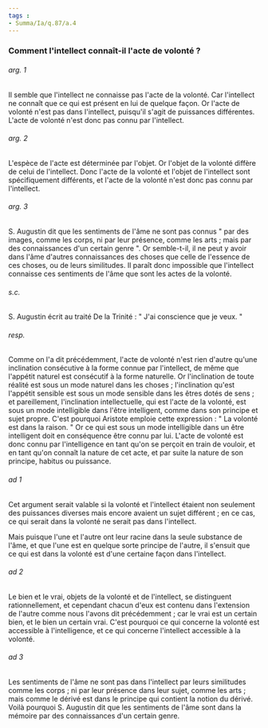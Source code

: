 ```yaml
---
tags : 
- Summa/Ia/q.87/a.4
---
```


### Comment l'intellect connaît-il l'acte de volonté ?



###### arg. 1
Il semble que l'intellect ne connaisse pas l'acte de la volonté. Car l'intellect ne connaît que ce qui est présent en lui de quelque façon. Or l'acte de volonté n'est pas dans l'intellect, puisqu'il s'agit de puissances différentes. L'acte de volonté n'est donc pas connu par l'intellect. 

###### arg. 2
L'espèce de l'acte est déterminée par l'objet. Or l'objet de la volonté diffère de celui de l'intellect. Donc l'acte de la volonté et l'objet de l'intellect sont spécifiquement différents, et l'acte de la volonté n'est donc pas connu par l'intellect. 

###### arg. 3
S. Augustin dit que les sentiments de l'âme ne sont pas connus " par des images, comme les corps, ni par leur présence, comme les arts ; mais par des connaissances d'un certain genre ". Or semble-t-il, il ne peut y avoir dans l'âme d'autres connaissances des choses que celle de l'essence de ces choses, ou de leurs similitudes. Il paraît donc impossible que l'intellect connaisse ces sentiments de l'âme que sont les actes de la volonté. 

###### s.c.
S. Augustin écrit au traité De la Trinité : " J'ai conscience que je veux. " 

###### resp.
Comme on l'a dit précédemment, l'acte de volonté n'est rien d'autre qu'une inclination consécutive à la forme connue par l'intellect, de même que l'appétit naturel est consécutif à la forme naturelle. Or l'inclination de toute réalité est sous un mode naturel dans les choses ; l'inclination qu'est l'appétit sensible est sous un mode sensible dans les êtres dotés de sens ; et pareillement, l'inclination intellectuelle, qui est l'acte de la volonté, est sous un mode intelligible dans l'être intelligent, comme dans son principe et sujet propre. C'est pourquoi Aristote emploie cette expression : " La volonté est dans la raison. " Or ce qui est sous un mode intelligible dans un être intelligent doit en conséquence être connu par lui. L'acte de volonté est donc connu par l'intelligence en tant qu'on se perçoit en train de vouloir, et en tant qu'on connaît la nature de cet acte, et par suite la nature de son principe, habitus ou puissance. 

###### ad 1
Cet argument serait valable si la volonté et l'intellect étaient non seulement des puissances diverses mais encore avaient un sujet différent ; en ce cas, ce qui serait dans la volonté ne serait pas dans l'intellect. 

Mais puisque l'une et l'autre ont leur racine dans la seule substance de l'âme, et que l'une est en quelque sorte principe de l'autre, il s'ensuit que ce qui est dans la volonté est d'une certaine façon dans l'intellect. 

###### ad 2
Le bien et le vrai, objets de la volonté et de l'intellect, se distinguent rationnellement, et cependant chacun d'eux est contenu dans l'extension de l'autre comme nous l'avons dit précédemment ; car le vrai est un certain bien, et le bien un certain vrai. C'est pourquoi ce qui concerne la volonté est accessible à l'intelligence, et ce qui concerne l'intellect accessible à la volonté. 

###### ad 3
Les sentiments de l'âme ne sont pas dans l'intellect par leurs similitudes comme les corps ; ni par leur présence dans leur sujet, comme les arts ; mais comme le dérivé est dans le principe qui contient la notion du dérivé. Voilà pourquoi S. Augustin dit que les sentiments de l'âme sont dans la mémoire par des connaissances d'un certain genre. 



